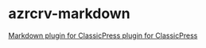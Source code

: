 # azrcrv-markdown
[Markdown plugin for ClassicPress plugin for ClassicPress](https://development.azurecurve.co.uk/classicpress-plugins/markdown/)
